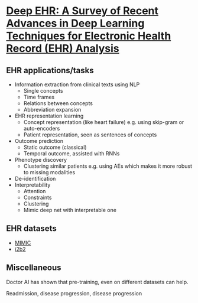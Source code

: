# [Deep EHR: A Survey of Recent Advances in Deep Learning Techniques for Electronic Health Record (EHR) Analysis](https://arxiv.org/abs/1706.03446)
## EHR applications\/tasks
- Information extraction from clinical texts using NLP
	- Single concepts
	- Time frames
	- Relations between concepts
	- Abbreviation expansion
- EHR representation learning
	- Concept representation \(like heart failure\) e.g. using skip-gram or auto-encoders
	- Patient representation, seen as sentences of concepts
- Outcome prediction
	- Static outcome \(classical\)
	- Temporal outcome, assisted with RNNs
- Phenotype discovery
	- Clustering similar patients e.g. using AEs which makes it more robust to missing modalities
- De-identification
- Interpretability
	- Attention
	- Constraints
	- Clustering
	- Mimic deep net with interpretable one
## EHR datasets
- [MIMIC](https://mimic.physionet.org)
- [i2b2](https://www.i2b2.org/NLP/DataSets/)
## Miscellaneous
Doctor AI has shown that pre-training, even on different datasets can help.

Readmission, disease progression, disease progression 